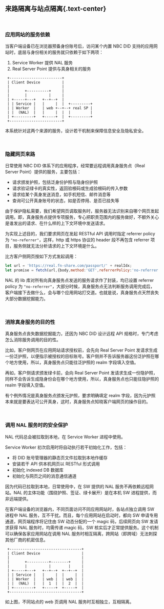 来路隔离与站点隔离{.text-center}
---------------

&nbsp;

### 应用网站的服务依赖

当客户端设备已在浏览器预备身份账号后，访问某个内置 NBC DID 支持的应用网站时，底层与身份相关的服务就只依赖于如下两项：

1. Service Worker 提供 NAL 服务
2. Real Server Point 提供与真身相关的服务

```
 +------------------------+
 | Client Device          |
 |                        |
 |       +----------+     |
 |       |          |     |
 | +-----+---+   +--+--+  |
 | | Service |   |     |  |  +---------+
 | | Worker  |   | web +--+--+ real SP |
 | |  (NAL)  |   |     |  |  |         |
 | +---------+   +-----+  |  +---------+
 +------------------------+
```

本系统针对这两个来源的服务，设计若干机制来保障信息安全及隐私安全。

&nbsp;

### 隐藏网页来路

日常使用 NBC DID 体系下的应用程序，经常要远程调用真身服务点（Real Server Point）提供的服务，主要包括：

- 请求颁发护照，包括泛身份护照与隐身份护照
- 请求验证绿卡的真实性，返回验根码或生成验根码的传入参数
- 请求给某个真身发送消息，如手机短信、邮件消息等
- 查询可公开真身账号的状态，如是否停用、是否已挂失等

由于保护隐私需要，我们希望网页调取服务时，服务器无法识别来自哪个网页发起调用。即，真身服务点提供专项服务，专心把职责范围内的服务做好，不额外关心是谁发出的请求、在什么样的上下文环境中发送请求。

为实现上述目的，我们要求网页在发起 RESTful API 调用时指定 referrer policy 为 `"no-referrer"`，这样，http 或 https 协议的 header 段不再包含 referrer 项目，服务侧就无法分析请求的上下文环境是什么。

比方客户侧网页按如下方式发起调用：

``` js
let url = 'https://real.fn-share.com/passport/' + realIdx;
let promise = fetch(url,{body,method:'GET',referrerPolicy:'no-referrer'});
```

NAL 的 lib 库对所有向真身服务点发送的服务请求作了封装，均已设置 referrer policy 为 `"no-referrer"`，大部分时候，真身服务点无法判断服务调用完成后，客户端接下去做什么，会与哪个应用网站打交道。也就是说，真身服务点天然丧失大部分数据挖掘能力。

&nbsp;

### 消除真身服务的目的性

真身服务点丧失数据挖掘能力，还因为 NBC DID 设计远程 API 规格时，专门考虑怎么消除服务调用的目的性。

比如，客户侧网页在应用网站请求授权前，会先向 Real Server Point 发请求生成一份泛护照，以便指示被授权的目标账号。客户侧并不告诉服务器这份泛护照在哪个地方使用，所以，真身服务点只能往泛护照的 realm 字段填入空值。

再如，客户侧请求颁发绿卡前，会向 Real Server Point 发请求生成一份隐护照，同样不会告诉生成隐身份会在哪个地方使用，所以，真身服务点也只能往隐护照的 realm 字段填入空值。

有个例外情况是真身服务点颁发元护照，要求明确填定 realm 字段，因为元护照本来就是要表达可公开真身，这时，真身服务点知晓客户端网页的操作目的。

&nbsp;

### 调用 NAL 服务时的安全保护

NAL 代码总会被拉取到本地，在 Service Worker 进程中使用。

Service Worker 初次启用时将自动执行若干初始化工作，包括：

- 将 DID 账号管理器的静态页文件拉取到本地作缓存
- 安装若干 API 供本机网页以 RESTful 形式调用
- 初始化 indexed DB 数据库
- 初始化与网页之间的消息通信通道

因为代码已拉取到本地，日常使用中，在 SW 提供的 NAL 服务不再依赖远程网站。NAL 的主体功能（围绕护照、签证、绿卡展开）是在本机 SW 进程提供，而非远端提供。

在客户端设备的浏览器内，不同页面访问不同应用网站时，各站点独立调用 SW 进程中 NAL 服务，互不干扰。而且，每个应用网站在启动时，都向 SW 申请专用通道，网页端程序将记住由 SW 动态分配的一个 magic 码，后续网页向 SW 发请求获得 NAL 服务时，均需传递 magic 码，SW 核实后才正常提供服务。这个机制可以确保各家应用网站在调用 NAL 服务时相互隔离，跨网站（即跨域）无法刺探其他厂商的机密信息。

```
 +---------------------------------+
 | Client Device                   |
 |                                 |
 |       +----------+--------+     |
 |       |          |        |     |
 | +-----+---+   +--+--+  +--+--+  |
 | | Service |   |     |  |     |  |
 | | Worker  |   | web |  | web |  |
 | |  (NAL)  |   |  1  |  |  2  |  |
 | +---------+   +-----+  +-----+  |
 +---------------------------------+
```

如上图，不同站点的 web 页调用 NAL 服务时互相独立，互相隔离。
